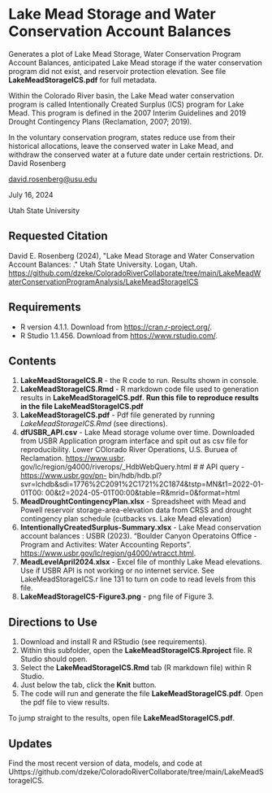 # Lake Mead Storage and Water Conservation Account Balances

Generates a plot of Lake Mead Storage, Water Conservation Program Account Balances, anticipated Lake Mead storage if the water conservation program did not exist, and reservoir protection elevation. See file **LakeMeadStorageICS.pdf** for full metadata.

Within the Colorado River basin, the Lake Mead water conservation program is called Intentionally Created Surplus (ICS) program for Lake Mead. This program is defined in the 2007 Interim Guidelines and 2019 Drought Contingency Plans (Reclamation, 2007; 2019). 

In the voluntary conservation program, states reduce use from their historical allocations, leave the conserved water in Lake Mead, and withdraw the conserved water at a future date under certain restrictions.
Dr. David Rosenberg

david.rosenberg@usu.edu

July 16, 2024

Utah State University

## Requested Citation
David E. Rosenberg (2024), "Lake Mead Storage and Water Conservation Account Balances: ." Utah State University. Logan, Utah. https://github.com/dzeke/ColoradoRiverCollaborate/tree/main/LakeMeadWaterConservationProgramAnalysis/LakeMeadStorageICS
## Requirements
* R version 4.1.1. Download from https://cran.r-project.org/.
* R Studio 1.1.456. Download from https://www.rstudio.com/.

## Contents
1. **LakeMeadStorageICS.R** - the R code to run. Results shown in console.
1. **LakeMeadStorageICS.Rmd** - R markdown code file used to generation results in **LakeMeadStorageICS.pdf**. **Run this file to reproduce results in the file LakeMeadStorageICS.pdf**
1. **LakeMeadStorageICS.pdf** - Pdf file generated by running *LakeMeadStorageICS.Rmd* (see directions).
1. **dfUSBR_API.csv** -  Lake Mead storage volume over time. Downloaded from USBR Application program interface and spit out as csv file for reproducibility. Lower COlorado River Operations, U.S. Buruea of Reclamation. https://www.usbr.
gov/lc/region/g4000/riverops/_HdbWebQuery.html # # API query - https://www.usbr.gov/pn-
bin/hdb/hdb.pl?svr=lchdb&sdi=1776%2C2091%2C1721%2C1874&tstp=MN&t1=2022-01-01T00:
00&t2=2024-05-01T00:00&table=R&mrid=0&format=html
1. **MeadDroughtContingencyPlan.xlsx** - Spreadsheet with Mead and Powell reservoir storage-area-elevation data from CRSS and drought contingency plan schedule (cutbacks vs. Lake Mead elevation)
1. **IntentionallyCreatedSurplus-Summary.xlsx** - Lake Mead conservation account balances : USBR (2023). “Boulder Canyon Operatoins Office - Program and Activites: Water Accounting Reports”. https://www.usbr.gov/lc/region/g4000/wtracct.html.
1. **MeadLevelApril2024.xlsx** - Excel file of monthly Lake Mead elevations. Use if USBR API is not working or no internet service. See LakeMeadStorageICS.r line 131 to turn on code to read levels from this file.
1. **LakeMeadStorageICS-Figure3.png** - png file of Figure 3.

## Directions to Use
1. Download and install R and RStudio (see requirements). 
1. Within this subfolder, open the **LakeMeadStorageICS.Rproject** file. R Studio should open.
1. Select the **LakeMeadStorageICS.Rmd** tab (R markdown file) within R Studio.
1. Just below the tab, click the **Knit** button.
1. The code will run and generate the file **LakeMeadStorageICS.pdf**. Open the pdf file to view results.

To jump straight to the results, open file **LakeMeadStorageICS.pdf**.

## Updates
Find the most recent version of data, models, and code at Uhttps://github.com/dzeke/ColoradoRiverCollaborate/tree/main/LakeMeadStorageICS.

